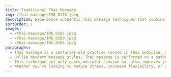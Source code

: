 ```yaml
---
title: Traditional Thai Massage
img: /thai-massage/IMG_0178.jpeg
description: Experience authentic Thai massage techniques that combine acupressure, stretching, and energy work for deep relaxation and renewal.
sortOrder: 1
images:
  - /thai-massage/IMG_0187.jpeg
  - /thai-massage/IMG_0180.jpeg
  - /thai-massage/IMG_0185.jpeg
paragraphs:
  - Thai massage is a centuries-old practice rooted in Thai medicine, designed to realign the body, boost energy flow, and relieve tension through a unique combination of assisted stretching, gentle pressure, and mindful breathing.
  - Unlike Western massage styles, Thai massage is performed on a padded mat on the floor, and clients remain fully clothed in comfortable attire. During the session, the therapist uses their hands, elbows, knees, and even feet to apply rhythmic pressure and guide your body through a series of yoga-like stretches.
  - This technique not only eases muscular tension but also improves joint mobility, posture, and internal balance. It's especially beneficial for people with sedentary lifestyles, athletes, or anyone seeking both physical and mental rejuvenation.
  - Whether you're looking to reduce stress, increase flexibility, or simply indulge in a moment of self-care, Traditional Thai Massage offers a deeply restorative experience for body and mind.
---
```


